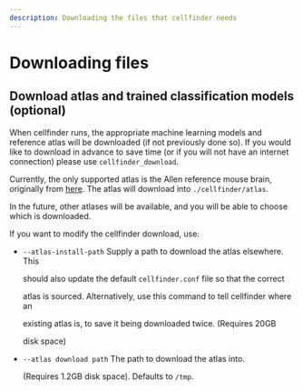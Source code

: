 ```yaml
---
description: Downloading the files that cellfinder needs
---
```


# Downloading files

## Download atlas and trained classification models \(optional\)

When cellfinder runs, the appropriate machine learning models and reference atlas will be downloaded \(if not previously done so\). If you would like to download in advance to save time \(or if you will not have an internet connection\) please use `cellfinder_download`.

Currently, the only supported atlas is the Allen reference mouse brain, originally from [here](http://help.brain-map.org/display/mouseconnectivity/API#API-DownloadAtlas). The atlas will download into `./cellfinder/atlas`.

In the future, other atlases will be available, and you will be able to choose which is downloaded.

If you want to modify the cellfinder download, use:

* `--atlas-install-path` Supply a path to download the atlas elsewhere. This 

  should also update the default `cellfinder.conf` file so that the correct 

  atlas is sourced. Alternatively, use this command to tell cellfinder where an 

  existing atlas is, to save it being downloaded twice. \(Requires 20GB 

  disk space\)

* `--atlas download path` The path to download the atlas into. 

  \(Requires 1.2GB disk space\). Defaults to `/tmp`.

